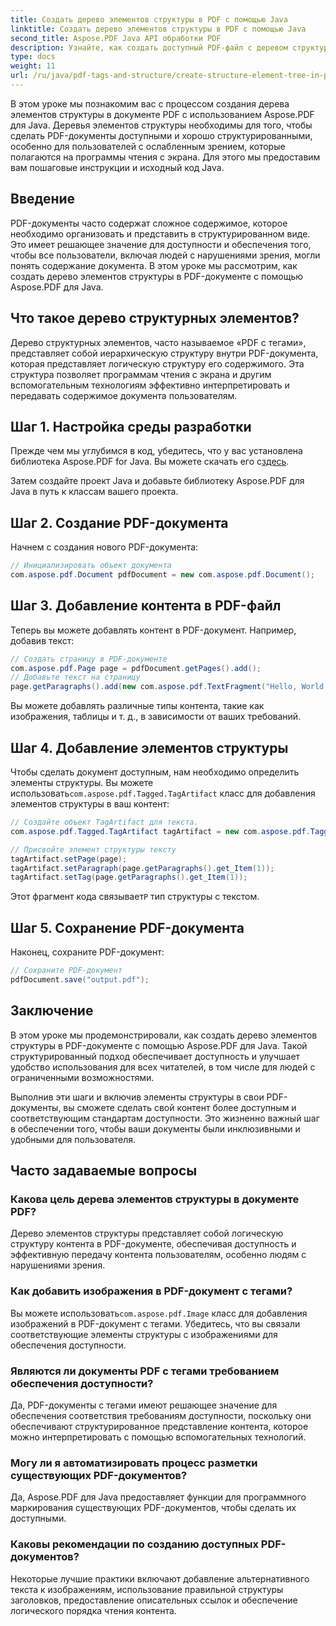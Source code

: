 ```yaml
---
title: Создать дерево элементов структуры в PDF с помощью Java
linktitle: Создать дерево элементов структуры в PDF с помощью Java
second_title: Aspose.PDF Java API обработки PDF
description: Узнайте, как создать доступный PDF-файл с деревом структурных элементов на Java с помощью Aspose.PDF, гарантируя инклюзивность для всех пользователей.
type: docs
weight: 11
url: /ru/java/pdf-tags-and-structure/create-structure-element-tree-in-pdf-using-java/
---
```

В этом уроке мы познакомим вас с процессом создания дерева элементов структуры в документе PDF с использованием Aspose.PDF для Java. Деревья элементов структуры необходимы для того, чтобы сделать PDF-документы доступными и хорошо структурированными, особенно для пользователей с ослабленным зрением, которые полагаются на программы чтения с экрана. Для этого мы предоставим вам пошаговые инструкции и исходный код Java.

## Введение

PDF-документы часто содержат сложное содержимое, которое необходимо организовать и представить в структурированном виде. Это имеет решающее значение для доступности и обеспечения того, чтобы все пользователи, включая людей с нарушениями зрения, могли понять содержание документа. В этом уроке мы рассмотрим, как создать дерево элементов структуры в PDF-документе с помощью Aspose.PDF для Java.

## Что такое дерево структурных элементов?

Дерево структурных элементов, часто называемое «PDF с тегами», представляет собой иерархическую структуру внутри PDF-документа, которая представляет логическую структуру его содержимого. Эта структура позволяет программам чтения с экрана и другим вспомогательным технологиям эффективно интерпретировать и передавать содержимое документа пользователям.

## Шаг 1. Настройка среды разработки

 Прежде чем мы углубимся в код, убедитесь, что у вас установлена библиотека Aspose.PDF for Java. Вы можете скачать его с[здесь](https://releases.aspose.com/pdf/java/).

Затем создайте проект Java и добавьте библиотеку Aspose.PDF для Java в путь к классам вашего проекта.

## Шаг 2. Создание PDF-документа

Начнем с создания нового PDF-документа:

```java
// Инициализировать объект документа
com.aspose.pdf.Document pdfDocument = new com.aspose.pdf.Document();
```

## Шаг 3. Добавление контента в PDF-файл

Теперь вы можете добавлять контент в PDF-документ. Например, добавив текст:

```java
// Создать страницу в PDF-документе
com.aspose.pdf.Page page = pdfDocument.getPages().add();
// Добавьте текст на страницу
page.getParagraphs().add(new com.aspose.pdf.TextFragment("Hello, World!"));
```

Вы можете добавлять различные типы контента, такие как изображения, таблицы и т. д., в зависимости от ваших требований.

## Шаг 4. Добавление элементов структуры

 Чтобы сделать документ доступным, нам необходимо определить элементы структуры. Вы можете использовать`com.aspose.pdf.Tagged.TagArtifact` класс для добавления элементов структуры в ваш контент:

```java
// Создайте объект TagArtifact для текста.
com.aspose.pdf.Tagged.TagArtifact tagArtifact = new com.aspose.pdf.Tagged.TagArtifact(com.aspose.pdf.Tagged.StandardStructureTypes.P);

// Присвойте элемент структуры тексту
tagArtifact.setPage(page);
tagArtifact.setParagraph(page.getParagraphs().get_Item(1));
tagArtifact.setTag(page.getParagraphs().get_Item(1));
```

 Этот фрагмент кода связывает`P` тип структуры с текстом.

## Шаг 5. Сохранение PDF-документа

Наконец, сохраните PDF-документ:

```java
// Сохраните PDF-документ
pdfDocument.save("output.pdf");
```

## Заключение

В этом уроке мы продемонстрировали, как создать дерево элементов структуры в PDF-документе с помощью Aspose.PDF для Java. Такой структурированный подход обеспечивает доступность и улучшает удобство использования для всех читателей, в том числе для людей с ограниченными возможностями.

Выполнив эти шаги и включив элементы структуры в свои PDF-документы, вы сможете сделать свой контент более доступным и соответствующим стандартам доступности. Это жизненно важный шаг в обеспечении того, чтобы ваши документы были инклюзивными и удобными для пользователя.

## Часто задаваемые вопросы

### Какова цель дерева элементов структуры в документе PDF?

Дерево элементов структуры представляет собой логическую структуру контента в PDF-документе, обеспечивая доступность и эффективную передачу контента пользователям, особенно людям с нарушениями зрения.

### Как добавить изображения в PDF-документ с тегами?

 Вы можете использовать`com.aspose.pdf.Image` класс для добавления изображений в PDF-документ с тегами. Убедитесь, что вы связали соответствующие элементы структуры с изображениями для обеспечения доступности.

### Являются ли документы PDF с тегами требованием обеспечения доступности?

Да, PDF-документы с тегами имеют решающее значение для обеспечения соответствия требованиям доступности, поскольку они обеспечивают структурированное представление контента, которое можно интерпретировать с помощью вспомогательных технологий.

### Могу ли я автоматизировать процесс разметки существующих PDF-документов?

Да, Aspose.PDF для Java предоставляет функции для программного маркирования существующих PDF-документов, чтобы сделать их доступными.

### Каковы рекомендации по созданию доступных PDF-документов?

Некоторые лучшие практики включают добавление альтернативного текста к изображениям, использование правильной структуры заголовков, предоставление описательных ссылок и обеспечение логического порядка чтения контента.